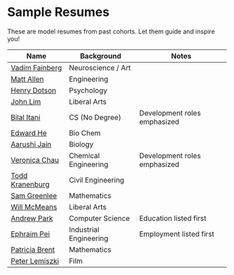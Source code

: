 # Sample Resumes

These are model resumes from past cohorts. Let them guide and
inspire you!

Name                              | Background             | Notes
----------------------------------|------------------------|----------------
[Vadim Fainberg][vadim]           | Neuroscience / Art     |
[Matt Allen][matt]                | Engineering            | 
[Henry Dotson][dotson]            | Psychology             |
[John Lim][lim]                   | Liberal Arts           |
[Bilal Itani][itani]              |  CS (No Degree)        | Development roles emphasized
[Edward He][he]                   | Bio Chem               |
[Aarushi Jain][jain]              | Biology                |
[Veronica Chau][chau]             | Chemical Engineering   | Development roles emphasized
[Todd Kranenburg][kranenburg-pdf] | Civil Engineering      | 
[Sam Greenlee][sam]               | Mathematics            |
[Will McMeans][mcmeans]           | Liberal Arts           | 
[Andrew Park][park]               | Computer Science       | Education listed first
[Ephraim Pei][pei]                | Industrial Engineering | Employment listed first
[Patricia Brent][brent]           | Mathematics            |
[Peter Lemiszki][peter]           | Film                   |


[brent]: ./brent.pdf
[dotson]: ./dotson.pdf
[he]: ./he.pdf
[jain]: ./jain.pdf
[kranenburg-pdf]: ./kranenburg.pdf
[lim]: ./lim.pdf
[mcmeans]: ./mcmeans.pdf
[park]: ./park.pdf
[pei]: ./pei.pdf
[vadim]: ./fainberg.pdf
[peter]: ./lemiszki.pdf
[sam]: ./greenlee.pdf
[matt]: ./allen.pdf
[chau]: ./chau.pdf
[itani]: ./itani.pdf
